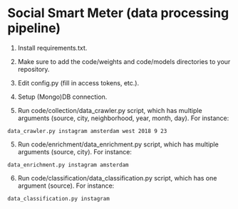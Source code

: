 # Social Smart Meter (data processing pipeline)

1. Install requirements.txt.

2. Make sure to add the code/weights and code/models directories to your repository.

2. Edit config.py (fill in access tokens, etc.).

3. Setup (Mongo)DB connection.

4. Run code/collection/data_crawler.py script, which has multiple arguments (source, city, neighborhood, year, month, day). For instance:

```
data_crawler.py instagram amsterdam west 2018 9 23  
```

5. Run code/enrichment/data_enrichment.py script, which has multiple arguments (source, city). For instance:

```
data_enrichment.py instagram amsterdam
```

6. Run code/classification/data_classification.py script, which has one argument (source). For instance:

```
data_classification.py instagram
```
